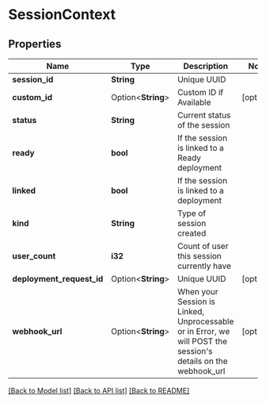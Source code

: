 # SessionContext

## Properties

Name | Type | Description | Notes
------------ | ------------- | ------------- | -------------
**session_id** | **String** | Unique UUID | 
**custom_id** | Option<**String**> | Custom ID if Available | [optional]
**status** | **String** | Current status of the session | 
**ready** | **bool** | If the session is linked to a Ready deployment | 
**linked** | **bool** | If the session is linked to a deployment | 
**kind** | **String** | Type of session created | 
**user_count** | **i32** | Count of user this session currently have | 
**deployment_request_id** | Option<**String**> | Unique UUID | [optional]
**webhook_url** | Option<**String**> | When your Session is Linked, Unprocessable or in Error, we will POST the session's details on the webhook_url  | [optional]

[[Back to Model list]](../README.md#documentation-for-models) [[Back to API list]](../README.md#documentation-for-api-endpoints) [[Back to README]](../README.md)


